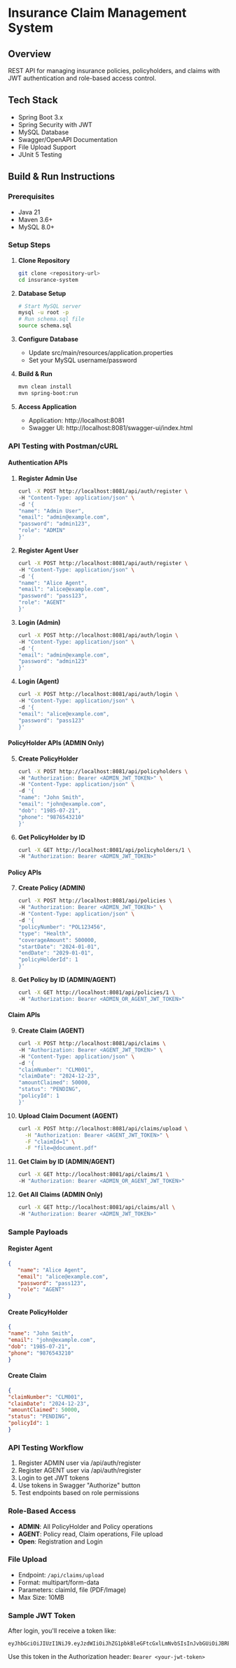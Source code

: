 # Insurance Claim Management System

## Overview
REST API for managing insurance policies, policyholders, and claims with JWT authentication and role-based access control.

## Tech Stack
- Spring Boot 3.x
- Spring Security with JWT
- MySQL Database
- Swagger/OpenAPI Documentation
- File Upload Support
- JUnit 5 Testing

## Build & Run Instructions

### Prerequisites
- Java 21
- Maven 3.6+
- MySQL 8.0+

### Setup Steps

1. **Clone Repository**
   ```bash
   git clone <repository-url>
   cd insurance-system
   ```
   
2. **Database Setup**
    ```bash
    # Start MySQL server
    mysql -u root -p
    # Run schema.sql file
    source schema.sql
    ```
   
3. **Configure Database**
   - Update src/main/resources/application.properties
   - Set your MySQL username/password

4. **Build & Run**
    ```bash
    mvn clean install
    mvn spring-boot:run
    ```
   
5. **Access Application**
   - Application: http://localhost:8081
   - Swagger UI: http://localhost:8081/swagger-ui/index.html

### API Testing with Postman/cURL

#### Authentication APIs

1. **Register Admin Use**
   ```bash
   curl -X POST http://localhost:8081/api/auth/register \
   -H "Content-Type: application/json" \
   -d '{
   "name": "Admin User",
   "email": "admin@example.com",
   "password": "admin123",
   "role": "ADMIN"
   }'
   ```
   
2. **Register Agent User**
   ```bash
   curl -X POST http://localhost:8081/api/auth/register \
   -H "Content-Type: application/json" \
   -d '{
   "name": "Alice Agent",
   "email": "alice@example.com",
   "password": "pass123",
   "role": "AGENT"
   }'
   ```
   
3. **Login (Admin)**
   ```bash
   curl -X POST http://localhost:8081/api/auth/login \
   -H "Content-Type: application/json" \
   -d '{
   "email": "admin@example.com",
   "password": "admin123"
   }'
   ```
   
4. **Login (Agent)**
   ```bash
   curl -X POST http://localhost:8081/api/auth/login \
   -H "Content-Type: application/json" \
   -d '{
   "email": "alice@example.com",
   "password": "pass123"
   }'
   ```
   
#### PolicyHolder APIs (ADMIN Only)

5. **Create PolicyHolder**
   ```bash
   curl -X POST http://localhost:8081/api/policyholders \
   -H "Authorization: Bearer <ADMIN_JWT_TOKEN>" \
   -H "Content-Type: application/json" \
   -d '{
   "name": "John Smith",
   "email": "john@example.com",
   "dob": "1985-07-21",
   "phone": "9876543210"
   }'
   ```
   
6. **Get PolicyHolder by ID**
   ```bash
   curl -X GET http://localhost:8081/api/policyholders/1 \
   -H "Authorization: Bearer <ADMIN_JWT_TOKEN>"
   ```
   
#### Policy APIs

7. **Create Policy (ADMIN)**
   ```bash
   curl -X POST http://localhost:8081/api/policies \
   -H "Authorization: Bearer <ADMIN_JWT_TOKEN>" \
   -H "Content-Type: application/json" \
   -d '{
   "policyNumber": "POL123456",
   "type": "Health",
   "coverageAmount": 500000,
   "startDate": "2024-01-01",
   "endDate": "2029-01-01",
   "policyHolderId": 1
   }'
    ```
   
8. **Get Policy by ID (ADMIN/AGENT)**
   ```bash
   curl -X GET http://localhost:8081/api/policies/1 \
   -H "Authorization: Bearer <ADMIN_OR_AGENT_JWT_TOKEN>"
    ```
   
#### Claim APIs

9. **Create Claim (AGENT)**
   ```bash
   curl -X POST http://localhost:8081/api/claims \
   -H "Authorization: Bearer <AGENT_JWT_TOKEN>" \
   -H "Content-Type: application/json" \
   -d '{
   "claimNumber": "CLM001",
   "claimDate": "2024-12-23",
   "amountClaimed": 50000,
   "status": "PENDING",
   "policyId": 1
   }'
   ```
   
10. **Upload Claim Document (AGENT)**
    ```bash
    curl -X POST http://localhost:8081/api/claims/upload \
      -H "Authorization: Bearer <AGENT_JWT_TOKEN>" \
      -F "claimId=1" \
      -F "file=@document.pdf"
    ```
    
11. **Get Claim by ID (ADMIN/AGENT)**
    ```bash
    curl -X GET http://localhost:8081/api/claims/1 \
    -H "Authorization: Bearer <ADMIN_OR_AGENT_JWT_TOKEN>"
    ```
    
12. **Get All Claims (ADMIN Only)**
    ```bash
    curl -X GET http://localhost:8081/api/claims/all \
    -H "Authorization: Bearer <ADMIN_JWT_TOKEN>"
    ```
    
### Sample Payloads

#### Register Agent
   ```json
   {
      "name": "Alice Agent",
      "email": "alice@example.com",
      "password": "pass123",
      "role": "AGENT"
   }
   ```
#### Create PolicyHolder
   ```json
   {
   "name": "John Smith",
   "email": "john@example.com",
   "dob": "1985-07-21",
   "phone": "9876543210"
   }
   ```
#### Create Claim
   ```json
   {
   "claimNumber": "CLM001",
   "claimDate": "2024-12-23",
   "amountClaimed": 50000,
   "status": "PENDING",
   "policyId": 1
   }
   ```

### API Testing Workflow
   1. Register ADMIN user via /api/auth/register
   2. Register AGENT user via /api/auth/register
   3. Login to get JWT tokens
   4. Use tokens in Swagger "Authorize" button
   5. Test endpoints based on role permissions

### Role-Based Access
  - **ADMIN**: All PolicyHolder and Policy operations
  - **AGENT**: Policy read, Claim operations, File upload
  - **Open**: Registration and Login
  
### File Upload
- Endpoint: ```/api/claims/upload```
- Format: multipart/form-data
- Parameters: claimId, file (PDF/Image)
- Max Size: 10MB

### Sample JWT Token
After login, you'll receive a token like:
```aiignore
eyJhbGciOiJIUzI1NiJ9.eyJzdWIiOiJhZG1pbkBleGFtcGxlLmNvbSIsInJvbGUiOiJBRE1JTiIsImlhdCI6MTczNDk2NzIwMCwiZXhwIjoxNzM1MDUzNjAwfQ.sample_signature
```
Use this token in the Authorization header: ```Bearer <your-jwt-token>```





